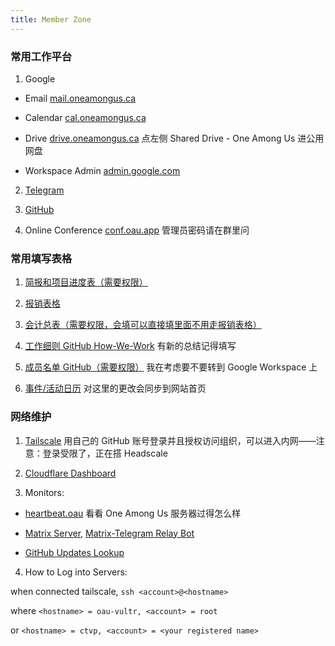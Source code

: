 ```yaml
---
title: Member Zone
---
```


### 常用工作平台

1. Google

- Email [mail.oneamongus.ca](http://mail.oneamongus.ca)

- Calendar [cal.oneamongus.ca](http://cal.oneamongus.ca)

- Drive [drive.oneamongus.ca](http://drive.oneamongus.ca) 点左侧 Shared Drive - One Among Us 进公用网盘

- Workspace Admin [admin.google.com](https://admin.google.com)

2. [Telegram](https://web.telegram.org)

3. [GitHub](https://github.com/one-among-us)

4. Online Conference [conf.oau.app](https://conf.oau.app) 管理员密码请在群里问

### 常用填写表格

1. [简报和项目进度表（需要权限）](https://docs.google.com/spreadsheets/d/10HKV6kVFKswh-iUC-Vktxkzf0lY9CMzMm8JINPIgKOU/)

2. [报销表格](https://docs.google.com/forms/d/1QaUSCT4xow_sVLWj5dmLt73VVgpymNTFWHPek1tZT_8/edit)

3. [会计总表（需要权限，会填可以直接填里面不用走报销表格）](https://docs.google.com/spreadsheets/d/1TnYa_khIeI1iVL4_udp88FQ5i_QysFt6jpROkrC4kvc/edit#gid=972494132)

4. [工作细则 GitHub How-We-Work](https://github.com/one-among-us/how-we-work/) 有新的总结记得填写

5. [成员名单 GitHub（需要权限）](https://github.com/one-among-us/.github-private/blob/main/memo/members.md) 我在考虑要不要转到 Google Workspace 上

6. [事件/活动日历](https://calendar.google.com/calendar/u/2?cid=Y19kZWYzZGMxNjJkZGFmM2IxNWIzZWU0MTk1NTFhMmI2NTA2OGIyNDkzYzBlY2JiZGNlN2RhYTg2N2YyYmMwYWViQGdyb3VwLmNhbGVuZGFyLmdvb2dsZS5jb20) 对这里的更改会同步到网站首页

### 网络维护

1. [Tailscale](https://login.tailscale.com/admin) 用自己的 GitHub 账号登录并且授权访问组织，可以进入内网——注意：登录受限了，正在搭 Headscale

2. [Cloudflare Dashboard](https://dash.cloudflare.com/login)


3. Monitors:

- [heartbeat.oau](https://artefaritakuniklo.github.io/heartbeat.oau/) 看看 One Among Us 服务器过得怎么样

- [Matrix Server](https://oau.app/_matrix/client/versions), [Matrix-Telegram Relay Bot](https://t.me/oaumsgfwdbot)

- [GitHub Updates Lookup](https://t.me/oau_github)


4. How to Log into Servers:

when connected tailscale, `ssh <account>@<hostname>`

where `<hostname> = oau-vultr, <account> = root`

or `<hostname> = ctvp, <account> = <your registered name>`
